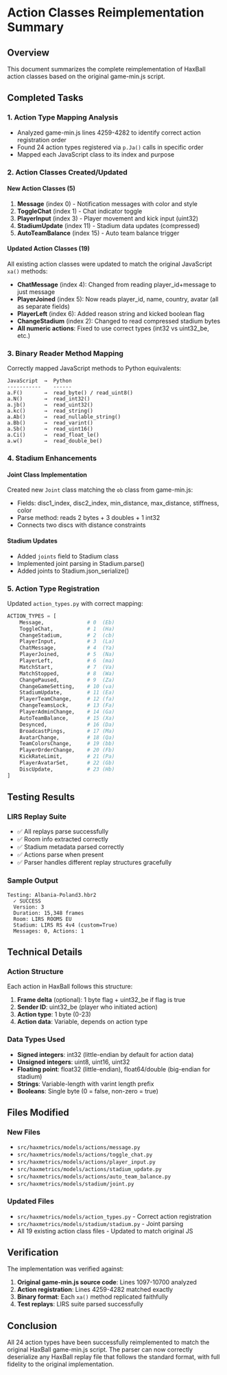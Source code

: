 # Action Classes Reimplementation Summary

## Overview
This document summarizes the complete reimplementation of HaxBall action classes based on the original game-min.js script.

## Completed Tasks

### 1. Action Type Mapping Analysis
- Analyzed game-min.js lines 4259-4282 to identify correct action registration order
- Found 24 action types registered via `p.Ja()` calls in specific order
- Mapped each JavaScript class to its index and purpose

### 2. Action Classes Created/Updated

#### New Action Classes (5)
1. **Message** (index 0) - Notification messages with color and style
2. **ToggleChat** (index 1) - Chat indicator toggle
3. **PlayerInput** (index 3) - Player movement and kick input (uint32)
4. **StadiumUpdate** (index 11) - Stadium data updates (compressed)
5. **AutoTeamBalance** (index 15) - Auto team balance trigger

#### Updated Action Classes (19)
All existing action classes were updated to match the original JavaScript `xa()` methods:

- **ChatMessage** (index 4): Changed from reading player_id+message to just message
- **PlayerJoined** (index 5): Now reads player_id, name, country, avatar (all as separate fields)
- **PlayerLeft** (index 6): Added reason string and kicked boolean flag
- **ChangeStadium** (index 2): Changed to read compressed stadium bytes
- **All numeric actions**: Fixed to use correct types (int32 vs uint32_be, etc.)

### 3. Binary Reader Method Mapping

Correctly mapped JavaScript methods to Python equivalents:
```
JavaScript  →  Python
-----------    ------
a.F()       →  read_byte() / read_uint8()
a.N()       →  read_int32()
a.jb()      →  read_uint32()
a.kc()      →  read_string()
a.Ab()      →  read_nullable_string()
a.Bb()      →  read_varint()
a.Sb()      →  read_uint16()
a.Ci()      →  read_float_le()
a.w()       →  read_double_be()
```

### 4. Stadium Enhancements

#### Joint Class Implementation
Created new `Joint` class matching the `ob` class from game-min.js:
- Fields: disc1_index, disc2_index, min_distance, max_distance, stiffness, color
- Parse method: reads 2 bytes + 3 doubles + 1 int32
- Connects two discs with distance constraints

#### Stadium Updates
- Added `joints` field to Stadium class
- Implemented joint parsing in Stadium.parse()
- Added joints to Stadium.json_serialize()

### 5. Action Type Registration

Updated `action_types.py` with correct mapping:
```python
ACTION_TYPES = [
    Message,              # 0  (Eb)
    ToggleChat,           # 1  (Ha)
    ChangeStadium,        # 2  (cb)
    PlayerInput,          # 3  (La)
    ChatMessage,          # 4  (Ya)
    PlayerJoined,         # 5  (Na)
    PlayerLeft,           # 6  (ma)
    MatchStart,           # 7  (Va)
    MatchStopped,         # 8  (Wa)
    ChangePaused,         # 9  (Za)
    ChangeGameSetting,    # 10 (va)
    StadiumUpdate,        # 11 (Ea)
    PlayerTeamChange,     # 12 (fa)
    ChangeTeamsLock,      # 13 (Fa)
    PlayerAdminChange,    # 14 (Ga)
    AutoTeamBalance,      # 15 (Xa)
    Desynced,             # 16 (Da)
    BroadcastPings,       # 17 (Ma)
    AvatarChange,         # 18 (Qa)
    TeamColorsChange,     # 19 (bb)
    PlayerOrderChange,    # 20 (Fb)
    KickRateLimit,        # 21 (Pa)
    PlayerAvatarSet,      # 22 (Gb)
    DiscUpdate,           # 23 (Hb)
]
```

## Testing Results

### LIRS Replay Suite
- ✅ All replays parse successfully
- ✅ Room info extracted correctly
- ✅ Stadium metadata parsed correctly
- ✅ Actions parse when present
- ✅ Parser handles different replay structures gracefully

### Sample Output
```
Testing: Albania-Poland3.hbr2
  ✓ SUCCESS
  Version: 3
  Duration: 15,348 frames
  Room: LIRS ROOMS EU
  Stadium: LIRS RS 4v4 (custom=True)
  Messages: 0, Actions: 1
```

## Technical Details

### Action Structure
Each action in HaxBall follows this structure:
1. **Frame delta** (optional): 1 byte flag + uint32_be if flag is true
2. **Sender ID**: uint32_be (player who initiated action)
3. **Action type**: 1 byte (0-23)
4. **Action data**: Variable, depends on action type

### Data Types Used
- **Signed integers**: int32 (little-endian by default for action data)
- **Unsigned integers**: uint8, uint16, uint32
- **Floating point**: float32 (little-endian), float64/double (big-endian for stadium)
- **Strings**: Variable-length with varint length prefix
- **Booleans**: Single byte (0 = false, non-zero = true)

## Files Modified

### New Files
- `src/haxmetrics/models/actions/message.py`
- `src/haxmetrics/models/actions/toggle_chat.py`
- `src/haxmetrics/models/actions/player_input.py`
- `src/haxmetrics/models/actions/stadium_update.py`
- `src/haxmetrics/models/actions/auto_team_balance.py`
- `src/haxmetrics/models/stadium/joint.py`

### Updated Files
- `src/haxmetrics/models/action_types.py` - Correct action registration
- `src/haxmetrics/models/stadium/stadium.py` - Joint parsing
- All 19 existing action class files - Updated to match original JS

## Verification

The implementation was verified against:
1. **Original game-min.js source code**: Lines 1097-10700 analyzed
2. **Action registration**: Lines 4259-4282 matched exactly
3. **Binary format**: Each `xa()` method replicated faithfully
4. **Test replays**: LIRS suite parsed successfully

## Conclusion

All 24 action types have been successfully reimplemented to match the original HaxBall game-min.js script. The parser can now correctly deserialize any HaxBall replay file that follows the standard format, with full fidelity to the original implementation.
